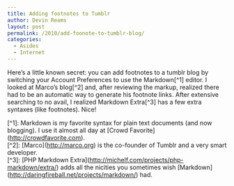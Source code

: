 ```yaml
---
title: Adding footnotes to Tumblr
author: Devin Reams
layout: post
permalink: /2010/add-foonote-to-tumblr-blog/
categories:
  - Asides
  - Internet
---
```

Here&#8217;s a little known secret: you can add footnotes to a tumblr blog by switching your Account Preferences to use the Markdown[^1] editor. I looked at Marco&#8217;s blog[^2] and, after reviewing the markup, realized there had to be an automatic way to generate his footnote links. After extensive searching to no avail, I realized Markdown Extra[^3] has a few extra syntaxes (like footnotes). Nice!

\[^1]: Markdown is my favorite syntax for plain text documents (and now blogging). I use it almost all day at [Crowd Favorite\](http://crowdfavorite.com).  
\[^2]: [Marco\](http://marco.org) is the co-founder of Tumblr and a very smart developer.  
\[^3]: [PHP Markdown Extra\](http://michelf.com/projects/php-markdown/extra/) adds all the nicities you sometimes wish \[Markdown\](http://daringfireball.net/projects/markdown/) had.